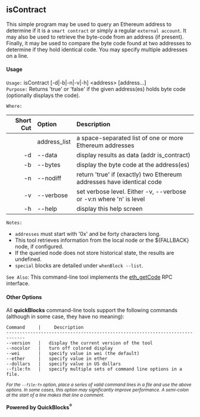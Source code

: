## isContract

This simple program may be used to query an Ethereum address to determine if it is a `smart contract` or simply a regular `external account`. It may also be used to retrieve the byte-code from an address (if present). Finally, it may be used to compare the byte code found at two addresses to determine if they hold identical code. You may specify multiple addresses on a line.

#### Usage

`Usage:`    isContract [-d|-b|-n|-v|-h] &lt;address&gt; [address...]  
`Purpose:`  Returns 'true' or 'false' if the given address(es) holds byte code (optionally displays the code).
             
`Where:`  

| Short Cut | Option | Description |
| -------: | :------- | :------- |
|  | address_list | a space-separated list of one or more Ethereum addresses |
| -d | --data | display results as data (addr <tab> is_contract) |
| -b | --bytes | display the byte code at the address(es) |
| -n | --nodiff | return 'true' if (exactly) two Ethereum addresses have identical code |
| -v | --verbose | set verbose level. Either -v, --verbose or -v:n where 'n' is level |
| -h | --help | display this help screen |

`Notes:`

- `addresses` must start with '0x' and be forty characters long.
- This tool retrieves information from the local node or the ${FALLBACK} node, if configured.
- If the queried node does not store historical state, the results are undefined.
- `special` blocks are detailed under `whenBlock --list`.

`See Also`: This command-line tool implements the [eth_getCode](https://github.com/paritytech/parity/wiki/JSONRPC-eth-module#eth_getcode) RPC interface.

#### Other Options

All **quickBlocks** command-line tools support the following commands (although in some case, they have no meaning):

    Command     |     Description
    -----------------------------------------------------------------------------
    --version   |   display the current version of the tool
    --nocolor   |   turn off colored display
    --wei       |   specify value in wei (the default)
    --ether     |   specify value in ether
    --dollars   |   specify value in US dollars
    --file:fn   |   specify multiple sets of command line options in a file.

<small>*For the `--file:fn` option, place a series of valid command lines in a file and use the above options. In some cases, this option may significantly improve performance. A semi-colon at the start of a line makes that line a comment.*</small>

**Powered by QuickBlocks<sup>&reg;</sup>**


